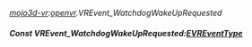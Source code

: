 _[mojo3d-vr](../../modules/mojo3d-vr/mojo3d-vr-module.md):[openvr](openvr:).VREvent\_WatchdogWakeUpRequested_
##### Const VREvent\_WatchdogWakeUpRequested:[EVREventType](../../modules/mojo3d-vr/openvr-evreventtype.md)

